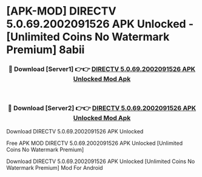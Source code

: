 # [APK-MOD] DIRECTV 5.0.69.2002091526 APK Unlocked - [Unlimited Coins No Watermark Premium] 8abii



<div align="center">
<h3>🔴 Download [Server1] 👉👉 <a href="https://momento.my/?title=DIRECTV_5.0.69.2002091526_APK_Unlocked">DIRECTV 5.0.69.2002091526 APK Unlocked Mod Apk</a></h3><br>

<h3>🔴 Download [Server2] 👉👉 <a href="https://momento.my/?title=DIRECTV_5.0.69.2002091526_APK_Unlocked">DIRECTV 5.0.69.2002091526 APK Unlocked Mod Apk</a></h3>
</div>



Download DIRECTV 5.0.69.2002091526 APK Unlocked 

Free APK MOD DIRECTV 5.0.69.2002091526 APK Unlocked [Unlimited Coins No Watermark Premium]

Download DIRECTV 5.0.69.2002091526 APK Unlocked [Unlimited Coins No Watermark Premium] Mod For Android
